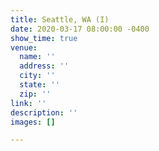 ```yaml
---
title: Seattle, WA (I)
date: 2020-03-17 08:00:00 -0400
show_time: true
venue:
  name: ''
  address: ''
  city: ''
  state: ''
  zip: ''
link: ''
description: ''
images: []

---
```

